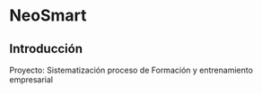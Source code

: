 # NeoSmart
## Introducción
Proyecto: Sistematización proceso de Formación y entrenamiento empresarial
